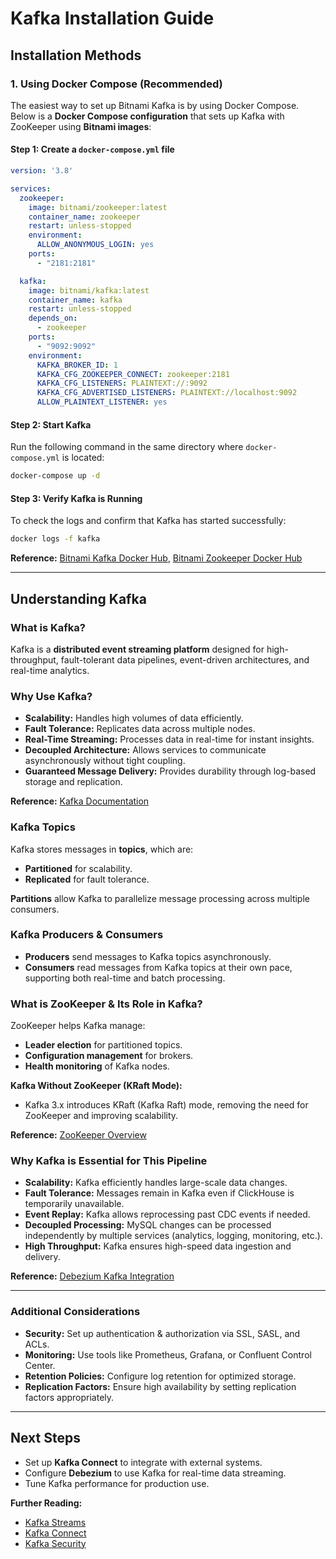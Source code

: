 # Kafka Installation Guide

## Installation Methods

### 1. Using Docker Compose (Recommended)
The easiest way to set up Bitnami Kafka is by using Docker Compose. Below is a **Docker Compose configuration** that sets up Kafka with ZooKeeper using **Bitnami images**:

#### Step 1: Create a `docker-compose.yml` file

```yaml
version: '3.8'

services:
  zookeeper:
    image: bitnami/zookeeper:latest
    container_name: zookeeper
    restart: unless-stopped
    environment:
      ALLOW_ANONYMOUS_LOGIN: yes
    ports:
      - "2181:2181"

  kafka:
    image: bitnami/kafka:latest
    container_name: kafka
    restart: unless-stopped
    depends_on:
      - zookeeper
    ports:
      - "9092:9092"
    environment:
      KAFKA_BROKER_ID: 1
      KAFKA_CFG_ZOOKEEPER_CONNECT: zookeeper:2181
      KAFKA_CFG_LISTENERS: PLAINTEXT://:9092
      KAFKA_CFG_ADVERTISED_LISTENERS: PLAINTEXT://localhost:9092
      ALLOW_PLAINTEXT_LISTENER: yes
```

#### Step 2: Start Kafka
Run the following command in the same directory where `docker-compose.yml` is located:

```sh
docker-compose up -d
```

#### Step 3: Verify Kafka is Running
To check the logs and confirm that Kafka has started successfully:

```sh
docker logs -f kafka
```

**Reference:** [Bitnami Kafka Docker Hub](https://hub.docker.com/r/bitnami/kafka), [Bitnami Zookeeper Docker Hub](https://hub.docker.com/r/bitnami/zookeeper)

---

## Understanding Kafka

### What is Kafka?
Kafka is a **distributed event streaming platform** designed for high-throughput, fault-tolerant data pipelines, event-driven architectures, and real-time analytics.

### Why Use Kafka?
- **Scalability:** Handles high volumes of data efficiently.
- **Fault Tolerance:** Replicates data across multiple nodes.
- **Real-Time Streaming:** Processes data in real-time for instant insights.
- **Decoupled Architecture:** Allows services to communicate asynchronously without tight coupling.
- **Guaranteed Message Delivery:** Provides durability through log-based storage and replication.

**Reference:** [Kafka Documentation](https://kafka.apache.org/documentation/)

### Kafka Topics
Kafka stores messages in **topics**, which are:
- **Partitioned** for scalability.
- **Replicated** for fault tolerance.

**Partitions** allow Kafka to parallelize message processing across multiple consumers.

### Kafka Producers & Consumers
- **Producers** send messages to Kafka topics asynchronously.
- **Consumers** read messages from Kafka topics at their own pace, supporting both real-time and batch processing.

### What is ZooKeeper & Its Role in Kafka?
ZooKeeper helps Kafka manage:
- **Leader election** for partitioned topics.
- **Configuration management** for brokers.
- **Health monitoring** of Kafka nodes.

**Kafka Without ZooKeeper (KRaft Mode):**
- Kafka 3.x introduces KRaft (Kafka Raft) mode, removing the need for ZooKeeper and improving scalability.

**Reference:** [ZooKeeper Overview](https://zookeeper.apache.org/doc/current/zookeeperOver.html)

### Why Kafka is Essential for This Pipeline
- **Scalability:** Kafka efficiently handles large-scale data changes.
- **Fault Tolerance:** Messages remain in Kafka even if ClickHouse is temporarily unavailable.
- **Event Replay:** Kafka allows reprocessing past CDC events if needed.
- **Decoupled Processing:** MySQL changes can be processed independently by multiple services (analytics, logging, monitoring, etc.).
- **High Throughput:** Kafka ensures high-speed data ingestion and delivery.

**Reference:** [Debezium Kafka Integration](https://debezium.io/documentation/reference/3.1/tutorial.html)

---

### Additional Considerations
- **Security:** Set up authentication & authorization via SSL, SASL, and ACLs.
- **Monitoring:** Use tools like Prometheus, Grafana, or Confluent Control Center.
- **Retention Policies:** Configure log retention for optimized storage.
- **Replication Factors:** Ensure high availability by setting replication factors appropriately.

---

## Next Steps
- Set up **Kafka Connect** to integrate with external systems.
- Configure **Debezium** to use Kafka for real-time data streaming.
- Tune Kafka performance for production use.

**Further Reading:**
- [Kafka Streams](https://kafka.apache.org/documentation/streams/)
- [Kafka Connect](https://docs.confluent.io/platform/current/connect/index.html)
- [Kafka Security](https://docs.confluent.io/platform/current/kafka/security-overview.html)
